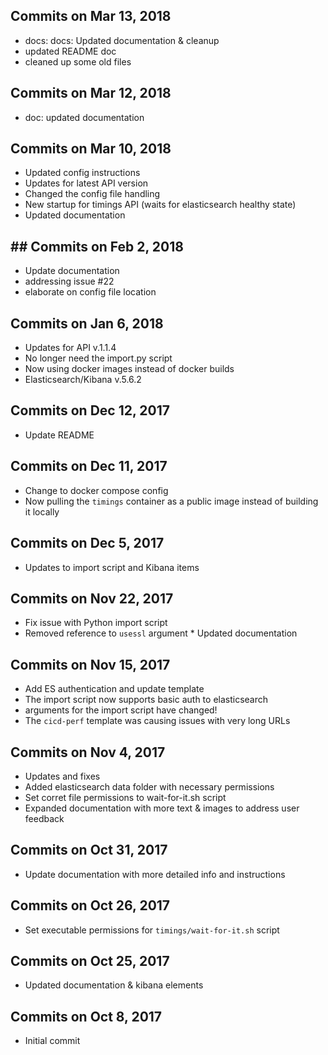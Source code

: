 ## Commits on Mar 13, 2018

* docs: docs: Updated documentation & cleanup
* updated README doc
* cleaned up some old files

## Commits on Mar 12, 2018

* doc: updated documentation

## Commits on Mar 10, 2018

* Updated config instructions
* Updates for latest API version
* Changed the config file handling
* New startup for timings API (waits for elasticsearch healthy state)
* Updated documentation

## ## Commits on Feb 2, 2018

* Update documentation
* addressing issue #22
* elaborate on config file location

## Commits on Jan 6, 2018

* Updates for API v.1.1.4
* No longer need the import.py script
* Now using docker images instead of docker builds
* Elasticsearch/Kibana v.5.6.2

## Commits on Dec 12, 2017

* Update README

## Commits on Dec 11, 2017

* Change to docker compose config
* Now pulling the `timings` container as a public image instead of building it locally

## Commits on Dec 5, 2017

* Updates to import script and Kibana items

## Commits on Nov 22, 2017

* Fix issue with Python import script
* Removed reference to `usessl` argument * Updated documentation

## Commits on Nov 15, 2017

* Add ES authentication and update template
* The import script now supports basic auth to elasticsearch
* arguments for the import script have changed!
* The `cicd-perf` template was causing issues with very long URLs

## Commits on Nov 4, 2017

* Updates and fixes
* Added elasticsearch data folder with necessary permissions
* Set corret file permissions to wait-for-it.sh script
* Expanded documentation with more text & images to address user feedback

## Commits on Oct 31, 2017

* Update documentation with more detailed info and instructions

## Commits on Oct 26, 2017

* Set executable permissions for `timings/wait-for-it.sh` script

## Commits on Oct 25, 2017

* Updated documentation & kibana elements

## Commits on Oct 8, 2017

* Initial commit
